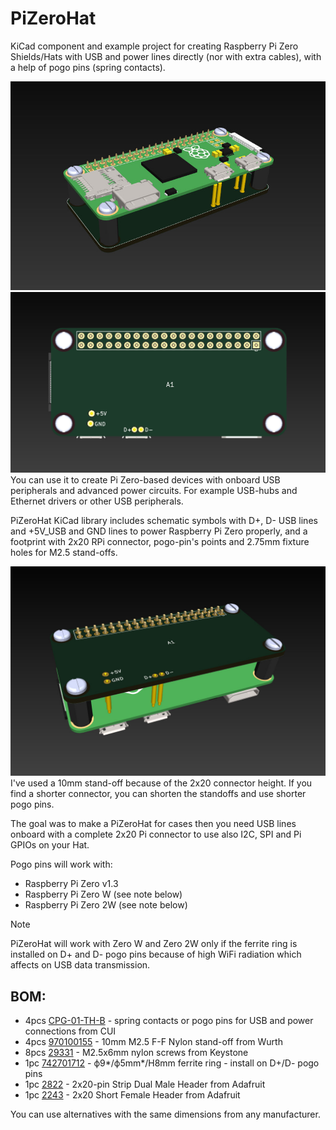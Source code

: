 # PiZeroHat

KiCad component and example project for creating Raspberry Pi Zero Shields/Hats with USB and power lines directly (nor with extra cables), with a help of pogo pins (spring contacts).

![Screenshot PiZeroHat_02](assets/PiZeroHat_02.jpg)
![Screenshot PiZeroHat_03](assets/PiZeroHat_03.jpg)
You can use it to create Pi Zero-based devices with onboard USB peripherals and advanced power circuits. For example USB-hubs and Ethernet drivers or other USB peripherals.

PiZeroHat KiCad library includes schematic symbols with D+, D- USB lines and +5V_USB and GND lines to power Raspberry Pi Zero properly, and a footprint with 2x20 RPi connector, pogo-pin's points and 2.75mm fixture holes for M2.5 stand-offs.

![Screenshot PiZeroHat_01](assets/PiZeroHat_01.jpg)
I've used a 10mm stand-off because of the 2x20 connector height. If you find a shorter connector, you can shorten the standoffs and use shorter pogo pins.

The goal was to make a PiZeroHat for cases then you need USB lines onboard with a complete 2x20 Pi connector to use also I2C, SPI and Pi GPIOs on your Hat.

Pogo pins will work with:
- Raspberry Pi Zero v1.3
- Raspberry Pi Zero W (see note below)
- Raspberry Pi Zero 2W (see note below)

> [!NOTE]
> PiZeroHat will work with Zero W and Zero 2W only if the ferrite ring is installed on D+ and D- pogo pins because of high WiFi radiation which affects on USB data transmission.

## BOM:
- 4pcs [CPG-01-TH-B](https://eu.mouser.com/ProductDetail/179-CPG-01-TH-B) - spring contacts or pogo pins for USB and power connections from CUI
- 4pcs [970100155](https://eu.mouser.com/ProductDetail/710-970100155) - 10mm M2.5 F-F Nylon stand-off from Wurth
- 8pcs [29331](https://eu.mouser.com/ProductDetail/534-29331) - M2.5x6mm nylon screws from Keystone
- 1pc [742701712](https://eu.mouser.com/ProductDetail/710-742701712) - ф9*/ф5mm*/H8mm ferrite ring - install on D+/D- pogo pins
- 1pc [2822](https://eu.mouser.com/ProductDetail/485-2822) - 2x20-pin Strip Dual Male Header from Adafruit
- 1pc [2243](https://eu.mouser.com/ProductDetail/485-2243) -  2x20 Short Female Header from Adafruit

You can use alternatives with the same dimensions from any manufacturer.